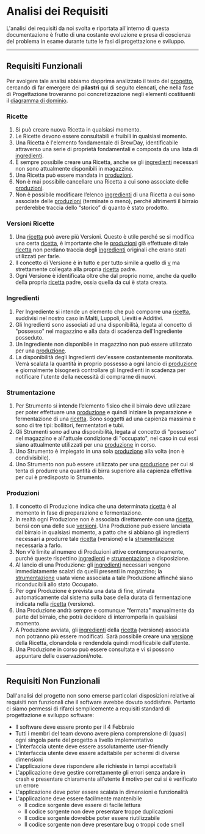 # Analisi dei Requisiti

L'analisi dei requisiti da noi svolta e riportata all'interno di questa documentazione è frutto di una costante evoluzione e presa di coscienza del problema in esame durante tutte le fasi di progettazione e sviluppo.

***

## Requisiti Funzionali

Per svolgere tale analisi abbiamo dapprima analizzato il testo del [progetto](../01-Introduzione/1.1-Progetto.md), cercando di far emergere dei **pilastri** qui di seguito elencati, che nella fase di Progettazione troveranno poi concretizzazione negli elementi costituenti il [diagramma di dominio](../03-Progettazione/3.2-DomainDiagram.md).

### Ricette
1. Si può creare nuova Ricetta in qualsiasi momento.
2. Le Ricette devono essere consultabili e fruibili in qualsiasi momento.
3. Una Ricetta è l'elemento fondamentale di BrewDay, identificabile attraverso una serie di proprietà fondamentali e composta da una lista di [ingredienti](#ingredienti).
4. È sempre possibile creare una Ricetta, anche se gli [ingredienti](#ingredienti) necessari non sono attualmente disponibili in magazzino.
5. Una Ricetta può essere mandata in [produzioni](#produzioni).
6. Non è mai possibile cancellare una Ricetta a cui sono associate delle [produzioni](#produzioni).
7. Non è possibile modificare l’elenco [ingredienti](#ingredienti) di una Ricetta a cui sono associate delle [produzioni](#produzioni) (terminate o meno), perché altrimenti il birraio perderebbe traccia dello “storico” di quanto è stato prodotto.

### Versioni Ricette
1. Una [ricetta](#ricette) può avere più Versioni. Questo è utile perché se si modifica una certa [ricetta](#ricette), è importante che le [produzioni](#produzioni) già effettuate di tale [ricetta](#ricette) non perdano traccia degli [ingredienti](#ingredienti) originali che erano stati utilizzati per farle.
2. Il concetto di Versione è in tutto e per tutto simile a quello di [v](#ricette) ma strettamente collegata alla propria [ricetta](#ricette) padre.
3. Ogni Versione è identificata oltre che dal proprio nome, anche da quello della propria [ricetta](#ricette) padre, ossia quella da cui è stata creata.

### Ingredienti
1. Per Ingrediente si intende un elemento che può comporre una [ricetta](#ricette), suddivisi nel nostro caso in Malti, Luppoli, Lieviti e Additivi.
2. Gli Ingredienti sono associati ad una disponibilità, legata al concetto di "possesso" nel magazzino e alla data di scadenza dell'Ingrediente posseduto.
3. Un Ingrediente non disponibile in magazzino non può essere utilizzato per una [produzione](#produzioni).
4. La disponibilità degli Ingredienti dev'essere costantemente monitorata. Verrà scalata la quantità in proprio possesso a ogni lancio di [produzione](#produzioni) e giornalmente bisognerà controllare gli Ingredienti in scadenza per notificare l'utente della necessità di comprarne di nuovi.

### Strumentazione

1. Per Strumento si intende l’elemento fisico che il birraio deve utilizzare per poter effettuare una [produzione](#produzioni) e quindi iniziare la preparazione e fermentazione di una [ricetta](#ricette). Sono soggetti ad una capienza massima e sono di tre tipi: bollitori, fermentatori e tubi.
2. Gli Strumenti sono ad una disponibilità, legata al concetto di "possesso" nel magazzino e all'attuale condizione di "occupato", nel caso in cui essi siano attualmente utilizzati per una [produzione](#produzioni) in corso.
3. Uno Strumento è impiegato in una sola [produzione](#produzioni) alla volta (non è condivisibile).
4. Uno Strumento non può essere utilizzato per una [produzione](#produzioni) per cui si tenta di produrre una quantità di birra superiore alla capienza effettiva per cui è predisposto lo Strumento.

### Produzioni

1. Il concetto di Produzione indica che una determinata [ricetta](#ricette) è al momento in fase di preparazione e fermentazione.
2. In realtà ogni Produzione non è associata direttamente con una [ricetta](#ricette), bensì con una delle sue [versioni](#versioni-ricette). Una Produzione può essere lanciata dal birraio in qualsiasi momento, a patto che si abbiano gli ingredienti necessari a produrre tale [ricetta](#ricette) (versione) e la [strumentazione](#strumentazione) necessaria a farlo.
3. Non v'è limite al numero di Produzioni attive contemporaneamente, purché queste rispettino [ingredienti](#ingredienti) e [strumentazione](#strumentazione) a disposizione.
4. Al lancio di una Produzione: gli [ingredienti](#ingredienti) necessari vengono immediatamente scalati da quelli presenti in magazzino; la [strumentazione](#strumentazione) usata viene associata a tale Produzione affinché siano riconducibili allo stato Occupato.
5. Per ogni Produzione è prevista una data di fine, stimata automaticamente dal sistema sulla base della durata di fermentazione indicata nella [ricetta](#ricette) (versione).
6. Una Produzione andrà sempre e comunque "fermata" manualmente da parte del birraio, che potrà decidere di interromperla in qualsiasi momento.
7. A Produzione avviata, gli [ingredienti](#ingredienti) della [ricetta](#ricette) (versione) associata non potranno più essere modificati. Sarà possibile creare una [versione](#versioni-ricette) della Ricetta, clonandola e rendendola quindi modificabile dall’utente.
8. Una Produzione in corso può essere consultata e vi si possono appuntare delle osservazioni/note.

***

## Requisiti Non Funzionali

Dall'analisi del progetto non sono emerse particolari disposizioni relative ai requisiti non funzionali che il software avrebbe dovuto soddisfare. Pertanto ci siamo permessi di rifarci semplicemente a requisiti standard di progettazione e sviluppo software:
* Il software deve essere pronto per il 4 Febbraio
* Tutti i membri del team devono avere piena comprensione di (quasi) ogni singola parte del progetto a livello implementativo
* L'interfaccia utente deve essere assolutamente user-friendly
* L'interfaccia utente deve essere adattabile per schermi di diverse dimensioni
* L'applicazione deve rispondere alle richieste in tempi accettabili
* L'applicazione deve gestire correttamente gli errori senza andare in crash e presentare chiaramente all'utente il motivo per cui si è verificato un errore
* L'applicazione deve poter essere scalata in dimensioni e funzionalità
* L'applicazione deve essere facilmente mantenibile
    * Il codice sorgente deve essere di facile lettura
    * Il codice sorgente non deve presentare troppe duplicazioni
    * Il codice sorgente dovrebbe poter essere riutilizzabile
    * Il codice sorgente non deve presentare bug o troppi code smell
